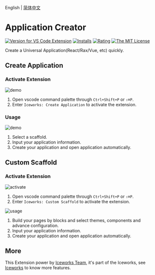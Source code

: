 English | [简体中文](https://github.com/ice-lab/iceworks/blob/master/extensions/iceworks-project-creator/README.zh-CN.md)

# Application Creator

[![Version for VS Code Extension](https://vsmarketplacebadge.apphb.com/version-short/iceworks-team.iceworks-project-creator.svg?logo=visual-studio-code)](https://marketplace.visualstudio.com/items?itemName=iceworks-team.iceworks-project-creator)
[![Installs](https://vsmarketplacebadge.apphb.com/installs-short/iceworks-team.iceworks-project-creator.svg)](https://marketplace.visualstudio.com/items?itemName=iceworks-team.iceworks-project-creator)
[![Rating](https://vsmarketplacebadge.apphb.com/rating-short/iceworks-team.iceworks-project-creator.svg)](https://marketplace.visualstudio.com/items?itemName=iceworks-team.iceworks-project-creator)
[![The MIT License](https://img.shields.io/badge/license-MIT-blue.svg)](http://opensource.org/licenses/MIT)

Create a Universal Application(React/Rax/Vue, etc) quickly.

## Create Application

### Activate Extension

![demo](https://user-images.githubusercontent.com/56879942/88181928-1e927f00-cc62-11ea-94fb-06d12dab77d1.gif)

1. Open vscode command palette  through `Ctrl+Shift+P` or `⇧⌘P`.
2. Enter `Iceworks: Create Application` to activate the extension.

### Usage

![demo](https://user-images.githubusercontent.com/56879942/88175435-6f9d7580-cc58-11ea-8a88-f74a5ab4f674.gif)

1. Select a scaffold.
2. Input your application information.
3. Create your application and open application automatically.

## Custom Scaffold

### Activate Extension

![activate](https://user-images.githubusercontent.com/44047106/97136662-b5556700-178e-11eb-87f3-cfbf7ba3c130.gif)

1. Open vscode command palette  through `Ctrl+Shift+P` or `⇧⌘P`.
2. Enter `Iceworks: Custom Scaffold` to activate the extension.

![usage](https://user-images.githubusercontent.com/44047106/97138346-fbacc500-1792-11eb-9f28-6a97ba5fb084.gif)

1. Build your pages by blocks and  select themes, components and advance configuration.
2. Input your application information.
3. Create your application and open application automatically.

## More

This Extension power by [Iceworks Team](https://marketplace.visualstudio.com/publishers/iceworks-team), it's part of the Iceworks, see [Iceworks](https://marketplace.visualstudio.com/items?itemName=iceworks-team.iceworks) to know more features.
